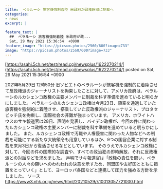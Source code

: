 ```yaml
---
title:  ベラルーシ 旅客機強制着陸 米政府が政権幹部に制裁へ  
categories:
- news
excerpt: |
  
feature_text: |
  ##  ベラルーシ 旅客機強制着陸 米政府が政...
  Sat, 29 May 2021 15:36:54  +0900
feature_image: "https://picsum.photos/2560/600?image=733"
image: "https://picsum.photos/2560/600?image=733"
---
```


[https://asahi.5ch.net/test/read.cgi/newsplus/1622270214/](https://asahi.5ch.net/test/read.cgi/newsplus/1622270214/)
posted on Sat, 29 May 2021 15:36:54  +0900

<!--more-->

2021年5月29日 12時50分 旧ソビエトのベラルーシが旅客機を強制的に着陸させて反政権派のジャーナリストを拘束したことに対して、アメリカ政府は、ベラルーシのルカシェンコ政権の主要メンバーに制裁を科す準備を進めていると明らかにしました。 ベラルーシのルカシェンコ政権は今月23日、領空を通過していた旅客機を強制的に着陸させ、搭乗していた反政権派のジャーナリスト、プロタセビッチ氏を拘束し、国際社会の非難が強まっています。 アメリカ、ホワイトハウスのサキ報道官は28日、声明を発表し、バイデン政権が、今回の件に関わったルカシェンコ政権の主要メンバーに制裁を科す準備を進めていると明らかにしました。 また、ルカシェンコ政権で汚職や人権侵害に関わった人物などへの制裁を可能にする新たな大統領令も用意しているほか、9つの国営企業に対する制裁を来月3日から復活させるなどとしています。 そのうえでルカシェンコ政権に対して、今回の件の国際的な調査や、すべての政治犯の即時解放、それに反政権派との対話などを求めました。 声明でサキ報道官は「政権の責任を問い、ベラルーシの人々の願いへのわれわれの決意を示すため、同盟国や友好国とともに措置をとっていく」として、ヨーロッパ各国などと連携して圧力を強める方針を示しました。 ソース　https://www3.nhk.or.jp/news/html/20210529/k10013057721000.html
